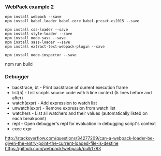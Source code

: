 ### WebPack example 2

```
npm install webpack --save
npm install babel-loader babel-core babel-preset-es2015 --save

npm install css-loader --save
npm install style-loader --save
npm install node-sass --save
npm install sass-loader --save
npm install extract-text-webpack-plugin --save

npm install node-inspector --save
```

npm run build

### Debugger

* backtrace, bt - Print backtrace of current execution frame
* list(5) - List scripts source code with 5 line context (5 lines before and after)
* watch(expr) - Add expression to watch list
* unwatch(expr) - Remove expression from watch list
* watchers - List all watchers and their values (automatically listed on each breakpoint)
* repl - Open debugger's repl for evaluation in debugging script's context
* exec expr

http://stackoverflow.com/questions/34277209/can-a-webpack-loader-be-given-the-entry-point-the-current-loaded-file-is-destine
https://github.com/webpack/webpack/pull/1783
